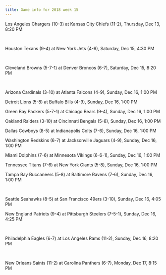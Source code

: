 ```yaml
---
title: Game info for 2018 week 15
---
```

Los Angeles Chargers (10-3) at Kansas City Chiefs (11-2), Thursday, Dec 13, 8:20 PM


<br/>

Houston Texans (9-4) at New York Jets (4-9), Saturday, Dec 15, 4:30 PM


<br/>

Cleveland Browns (5-7-1) at Denver Broncos (6-7), Saturday, Dec 15, 8:20 PM


<br/>

Arizona Cardinals (3-10) at Atlanta Falcons (4-9), Sunday, Dec 16, 1:00 PM

Detroit Lions (5-8) at Buffalo Bills (4-9), Sunday, Dec 16, 1:00 PM

Green Bay Packers (5-7-1) at Chicago Bears (9-4), Sunday, Dec 16, 1:00 PM

Oakland Raiders (3-10) at Cincinnati Bengals (5-8), Sunday, Dec 16, 1:00 PM

Dallas Cowboys (8-5) at Indianapolis Colts (7-6), Sunday, Dec 16, 1:00 PM

Washington Redskins (6-7) at Jacksonville Jaguars (4-9), Sunday, Dec 16, 1:00 PM

Miami Dolphins (7-6) at Minnesota Vikings (6-6-1), Sunday, Dec 16, 1:00 PM

Tennessee Titans (7-6) at New York Giants (5-8), Sunday, Dec 16, 1:00 PM

Tampa Bay Buccaneers (5-8) at Baltimore Ravens (7-6), Sunday, Dec 16, 1:00 PM


<br/>

Seattle Seahawks (8-5) at San Francisco 49ers (3-10), Sunday, Dec 16, 4:05 PM

New England Patriots (9-4) at Pittsburgh Steelers (7-5-1), Sunday, Dec 16, 4:25 PM


<br/>

Philadelphia Eagles (6-7) at Los Angeles Rams (11-2), Sunday, Dec 16, 8:20 PM


<br/>

New Orleans Saints (11-2) at Carolina Panthers (6-7), Monday, Dec 17, 8:15 PM

